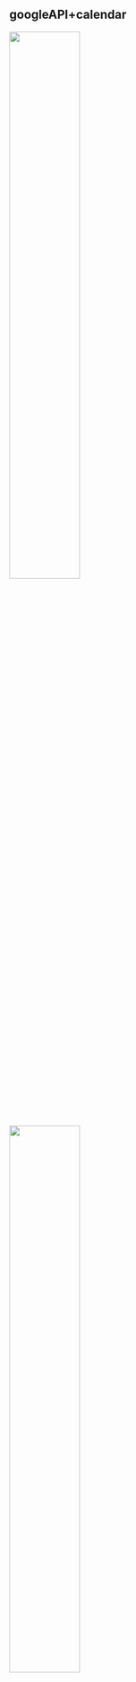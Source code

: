 ## googleAPI+calendar
<img src="https://postfiles.pstatic.net/MjAyMDExMjRfMjM4/MDAxNjA2MjExOTExNzM2.Vr2QULRp8pXtv4wgGUuvxKlz0mxagZbxgzILzDR-0sEg.LW-HTe7__ySbOaSRX5lZfi7DQqTUGbKAC04jnfQcviQg.PNG.kimmin2_/image.png?type=w966" width="50%">
<img src="https://postfiles.pstatic.net/MjAyMDExMjRfMjky/MDAxNjA2MjEwODg2NDY0.ll9QllKyBO2K7n5VzHW6TMoklalh332XDgAEQA3uyOsg.Gvu1LTh62Y-ZjG77bwwXr-hPSTheRL9JZEuLR74TBDsg.PNG.kimmin2_/image.png?type=w966" width="50%">
